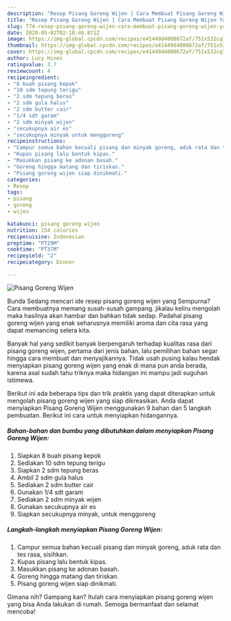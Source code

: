 ```yaml
---
description: "Resep Pisang Goreng Wijen | Cara Membuat Pisang Goreng Wijen Yang Sedap"
title: "Resep Pisang Goreng Wijen | Cara Membuat Pisang Goreng Wijen Yang Sedap"
slug: 774-resep-pisang-goreng-wijen-cara-membuat-pisang-goreng-wijen-yang-sedap
date: 2020-05-02T02:18:46.871Z
image: https://img-global.cpcdn.com/recipes/e41449d4008672af/751x532cq70/pisang-goreng-wijen-foto-resep-utama.jpg
thumbnail: https://img-global.cpcdn.com/recipes/e41449d4008672af/751x532cq70/pisang-goreng-wijen-foto-resep-utama.jpg
cover: https://img-global.cpcdn.com/recipes/e41449d4008672af/751x532cq70/pisang-goreng-wijen-foto-resep-utama.jpg
author: Lucy Hines
ratingvalue: 3.7
reviewcount: 4
recipeingredient:
- "8 buah pisang kepok"
- "10 sdm tepung terigu"
- "2 sdm tepung beras"
- "2 sdm gula halus"
- "2 sdm butter cair"
- "1/4 sdt garam"
- "2 sdm minyak wijen"
- "secukupnya air es"
- "secukupnya minyak untuk menggoreng"
recipeinstructions:
- "Campur semua bahan kecuali pisang dan minyak goreng, aduk rata dan tes rasa, sisihkan."
- "Kupas pisang lalu bentuk kipas."
- "Masukkan pisang ke adonan basah."
- "Goreng hingga matang dan tiriskan."
- "Pisang goreng wijen siap dinikmati."
categories:
- Resep
tags:
- pisang
- goreng
- wijen

katakunci: pisang goreng wijen 
nutrition: 154 calories
recipecuisine: Indonesian
preptime: "PT29M"
cooktime: "PT37M"
recipeyield: "2"
recipecategory: Dinner

---
```



![Pisang Goreng Wijen](https://img-global.cpcdn.com/recipes/e41449d4008672af/751x532cq70/pisang-goreng-wijen-foto-resep-utama.jpg)

Bunda Sedang mencari ide resep pisang goreng wijen yang Sempurna? Cara membuatnya memang susah-susah gampang. jikalau keliru mengolah maka hasilnya akan hambar dan bahkan tidak sedap. Padahal pisang goreng wijen yang enak seharusnya memiliki aroma dan cita rasa yang dapat memancing selera kita.



Banyak hal yang sedikit banyak berpengaruh terhadap kualitas rasa dari pisang goreng wijen, pertama dari jenis bahan, lalu pemilihan bahan segar hingga cara membuat dan menyajikannya. Tidak usah pusing kalau hendak menyiapkan pisang goreng wijen yang enak di mana pun anda berada, karena asal sudah tahu triknya maka hidangan ini mampu jadi suguhan istimewa.


Berikut ini ada beberapa tips dan trik praktis yang dapat diterapkan untuk mengolah pisang goreng wijen yang siap dikreasikan. Anda dapat menyiapkan Pisang Goreng Wijen menggunakan 9 bahan dan 5 langkah pembuatan. Berikut ini cara untuk menyiapkan hidangannya.

<!--inarticleads1-->

##### Bahan-bahan dan bumbu yang dibutuhkan dalam menyiapkan Pisang Goreng Wijen:

1. Siapkan 8 buah pisang kepok
1. Sediakan 10 sdm tepung terigu
1. Siapkan 2 sdm tepung beras
1. Ambil 2 sdm gula halus
1. Sediakan 2 sdm butter cair
1. Gunakan 1/4 sdt garam
1. Sediakan 2 sdm minyak wijen
1. Gunakan secukupnya air es
1. Siapkan secukupnya minyak, untuk menggoreng




<!--inarticleads2-->

##### Langkah-langkah menyiapkan Pisang Goreng Wijen:

1. Campur semua bahan kecuali pisang dan minyak goreng, aduk rata dan tes rasa, sisihkan.
1. Kupas pisang lalu bentuk kipas.
1. Masukkan pisang ke adonan basah.
1. Goreng hingga matang dan tiriskan.
1. Pisang goreng wijen siap dinikmati.




Gimana nih? Gampang kan? Itulah cara menyiapkan pisang goreng wijen yang bisa Anda lakukan di rumah. Semoga bermanfaat dan selamat mencoba!
